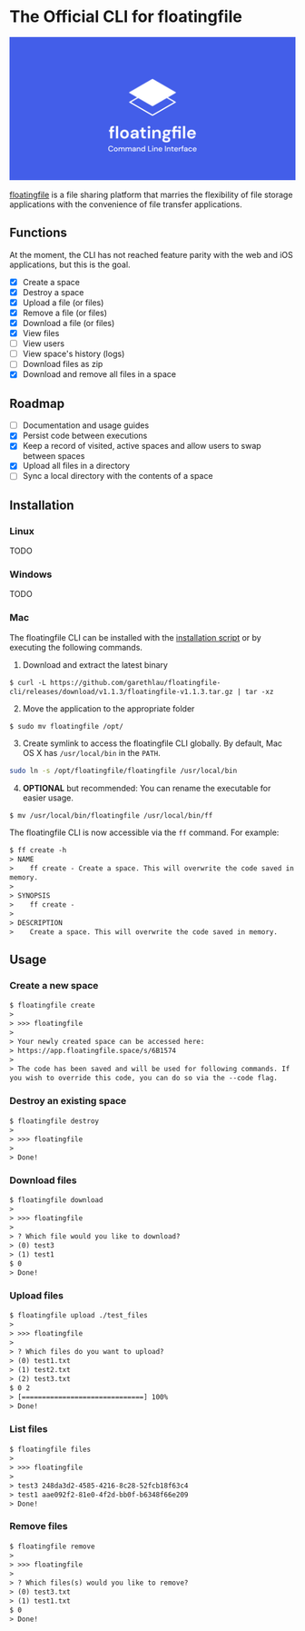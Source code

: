 # The Official CLI for floatingfile

![](/.github/assets/banner.jpg)

[floatingfile](https://floatingfile.space) is a file sharing platform that marries the flexibility of file storage applications with the convenience of file transfer applications.

## Functions

At the moment, the CLI has not reached feature parity with the web and iOS applications, but this is the goal.

- [x] Create a space
- [x] Destroy a space
- [x] Upload a file (or files)
- [x] Remove a file (or files)
- [x] Download a file (or files)
- [x] View files
- [ ] View users
- [ ] View space's history (logs)
- [ ] Download files as zip
- [x] Download and remove all files in a space

## Roadmap

- [ ] Documentation and usage guides
- [x] Persist code between executions
- [x] Keep a record of visited, active spaces and allow users to swap between spaces
- [x] Upload all files in a directory
- [ ] Sync a local directory with the contents of a space

## Installation

### Linux

TODO

### Windows

TODO

### Mac

The floatingfile CLI can be installed with the [installation script](/scripts/install.sh) or by executing the following commands.

1. Download and extract the latest binary

```
$ curl -L https://github.com/garethlau/floatingfile-cli/releases/download/v1.1.3/floatingfile-v1.1.3.tar.gz | tar -xz
```

2. Move the application to the appropriate folder

```
$ sudo mv floatingfile /opt/
```

3. Create symlink to access the floatingfile CLI globally. By default, Mac OS X has `/usr/local/bin` in the `PATH`.

```bash
sudo ln -s /opt/floatingfile/floatingfile /usr/local/bin
```

4. **OPTIONAL** but recommended: You can rename the executable for easier usage.

```
$ mv /usr/local/bin/floatingfile /usr/local/bin/ff
```

The floatingfile CLI is now accessible via the `ff` command. For example:

```
$ ff create -h
> NAME
>    ff create - Create a space. This will overwrite the code saved in memory.
>
> SYNOPSIS
>    ff create -
>
> DESCRIPTION
>    Create a space. This will overwrite the code saved in memory.
```

## Usage

### Create a new space

```
$ floatingfile create
>
> >>> floatingfile
>
> Your newly created space can be accessed here:
> https://app.floatingfile.space/s/6B1574
>
> The code has been saved and will be used for following commands. If you wish to override this code, you can do so via the --code flag.
```

### Destroy an existing space

```
$ floatingfile destroy
>
> >>> floatingfile
>
> Done!
```

### Download files

```
$ floatingfile download
>
> >>> floatingfile
>
> ? Which file would you like to download?
> (0) test3
> (1) test1
$ 0
> Done!
```

### Upload files

```
$ floatingfile upload ./test_files
>
> >>> floatingfile
>
> ? Which files do you want to upload?
> (0) test1.txt
> (1) test2.txt
> (2) test3.txt
$ 0 2
> [==============================] 100%
> Done!
```

### List files

```
$ floatingfile files
>
> >>> floatingfile
>
> test3 248da3d2-4585-4216-8c28-52fcb18f63c4
> test1 aae092f2-81e0-4f2d-bb0f-b6348f66e209
> Done!
```

### Remove files

```
$ floatingfile remove
>
> >>> floatingfile
>
> ? Which files(s) would you like to remove?
> (0) test3.txt
> (1) test1.txt
$ 0
> Done!
```
